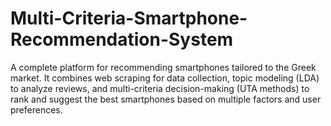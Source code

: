 # Multi-Criteria-Smartphone-Recommendation-System
A complete platform for recommending smartphones tailored to the Greek market. It combines web scraping for data collection, topic modeling (LDA) to analyze reviews, and multi-criteria decision-making (UTA methods) to rank and suggest the best smartphones based on multiple factors and user preferences.
